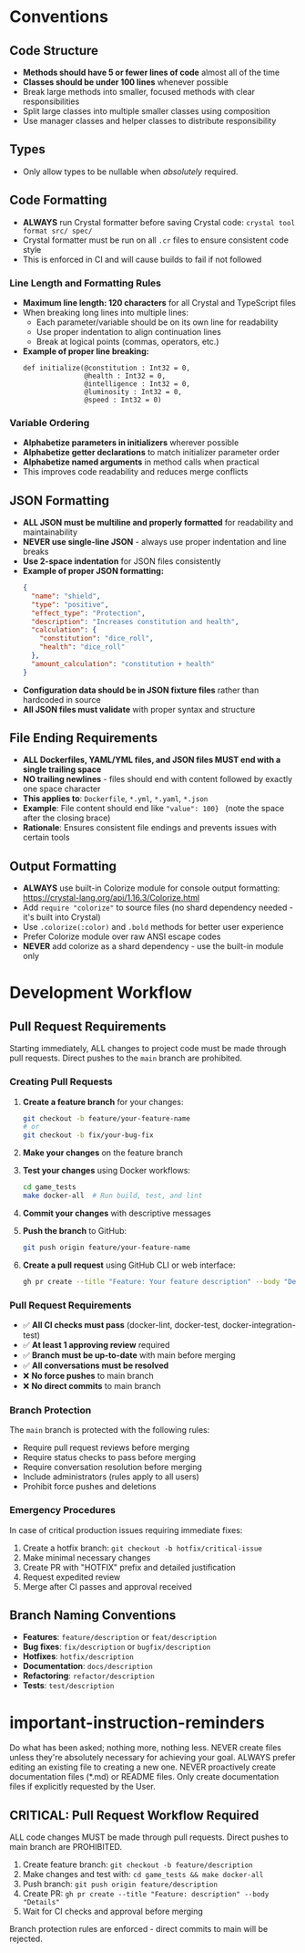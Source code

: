 # Conventions

## Code Structure
- **Methods should have 5 or fewer lines of code** almost all of the time
- **Classes should be under 100 lines** whenever possible
- Break large methods into smaller, focused methods with clear responsibilities
- Split large classes into multiple smaller classes using composition
- Use manager classes and helper classes to distribute responsibility

## Types
- Only allow types to be nullable when *absolutely* required.

## Code Formatting
- **ALWAYS** run Crystal formatter before saving Crystal code: `crystal tool format src/ spec/`
- Crystal formatter must be run on all `.cr` files to ensure consistent code style
- This is enforced in CI and will cause builds to fail if not followed

### Line Length and Formatting Rules
- **Maximum line length: 120 characters** for all Crystal and TypeScript files
- When breaking long lines into multiple lines:
  - Each parameter/variable should be on its own line for readability
  - Use proper indentation to align continuation lines
  - Break at logical points (commas, operators, etc.)
- **Example of proper line breaking:**
  ```crystal
  def initialize(@constitution : Int32 = 0,
                 @health : Int32 = 0,
                 @intelligence : Int32 = 0,
                 @luminosity : Int32 = 0,
                 @speed : Int32 = 0)
  ```

### Variable Ordering
- **Alphabetize parameters in initializers** wherever possible
- **Alphabetize getter declarations** to match initializer parameter order
- **Alphabetize named arguments** in method calls when practical
- This improves code readability and reduces merge conflicts

## JSON Formatting
- **ALL JSON must be multiline and properly formatted** for readability and maintainability
- **NEVER use single-line JSON** - always use proper indentation and line breaks
- **Use 2-space indentation** for JSON files consistently
- **Example of proper JSON formatting:**
  ```json
  {
    "name": "shield",
    "type": "positive",
    "effect_type": "Protection",
    "description": "Increases constitution and health",
    "calculation": {
      "constitution": "dice_roll",
      "health": "dice_roll"
    },
    "amount_calculation": "constitution + health"
  }
  ```
- **Configuration data should be in JSON fixture files** rather than hardcoded in source
- **All JSON files must validate** with proper syntax and structure

## File Ending Requirements
- **ALL Dockerfiles, YAML/YML files, and JSON files MUST end with a single trailing space**
- **NO trailing newlines** - files should end with content followed by exactly one space character
- **This applies to**: `Dockerfile`, `*.yml`, `*.yaml`, `*.json`
- **Example**: File content should end like `"value": 100} ` (note the space after the closing brace)
- **Rationale**: Ensures consistent file endings and prevents issues with certain tools

## Output Formatting
- **ALWAYS** use built-in Colorize module for console output formatting: https://crystal-lang.org/api/1.16.3/Colorize.html
- Add `require "colorize"` to source files (no shard dependency needed - it's built into Crystal)
- Use `.colorize(:color)` and `.bold` methods for better user experience
- Prefer Colorize module over raw ANSI escape codes
- **NEVER** add colorize as a shard dependency - use the built-in module only

# Development Workflow

## Pull Request Requirements
Starting immediately, ALL changes to project code must be made through pull requests. Direct pushes to the `main` branch are prohibited.

### Creating Pull Requests
1. **Create a feature branch** for your changes:
   ```bash
   git checkout -b feature/your-feature-name
   # or
   git checkout -b fix/your-bug-fix
   ```

2. **Make your changes** on the feature branch
3. **Test your changes** using Docker workflows:
   ```bash
   cd game_tests
   make docker-all  # Run build, test, and lint
   ```

4. **Commit your changes** with descriptive messages
5. **Push the branch** to GitHub:
   ```bash
   git push origin feature/your-feature-name
   ```

6. **Create a pull request** using GitHub CLI or web interface:
   ```bash
   gh pr create --title "Feature: Your feature description" --body "Detailed description of changes"
   ```

### Pull Request Requirements
- ✅ **All CI checks must pass** (docker-lint, docker-test, docker-integration-test)
- ✅ **At least 1 approving review** required
- ✅ **Branch must be up-to-date** with main before merging
- ✅ **All conversations must be resolved**
- ❌ **No force pushes** to main branch
- ❌ **No direct commits** to main branch

### Branch Protection
The `main` branch is protected with the following rules:
- Require pull request reviews before merging
- Require status checks to pass before merging
- Require conversation resolution before merging
- Include administrators (rules apply to all users)
- Prohibit force pushes and deletions

### Emergency Procedures
In case of critical production issues requiring immediate fixes:
1. Create a hotfix branch: `git checkout -b hotfix/critical-issue`
2. Make minimal necessary changes
3. Create PR with "HOTFIX" prefix and detailed justification
4. Request expedited review
5. Merge after CI passes and approval received

## Branch Naming Conventions
- **Features**: `feature/description` or `feat/description`
- **Bug fixes**: `fix/description` or `bugfix/description`
- **Hotfixes**: `hotfix/description`
- **Documentation**: `docs/description`
- **Refactoring**: `refactor/description`
- **Tests**: `test/description`

# important-instruction-reminders
Do what has been asked; nothing more, nothing less.
NEVER create files unless they're absolutely necessary for achieving your goal.
ALWAYS prefer editing an existing file to creating a new one.
NEVER proactively create documentation files (*.md) or README files. Only create documentation files if explicitly requested by the User.

## CRITICAL: Pull Request Workflow Required
ALL code changes MUST be made through pull requests. Direct pushes to main branch are PROHIBITED.
1. Create feature branch: `git checkout -b feature/description`
2. Make changes and test with: `cd game_tests && make docker-all`
3. Push branch: `git push origin feature/description`
4. Create PR: `gh pr create --title "Feature: description" --body "Details"`
5. Wait for CI checks and approval before merging

Branch protection rules are enforced - direct commits to main will be rejected.